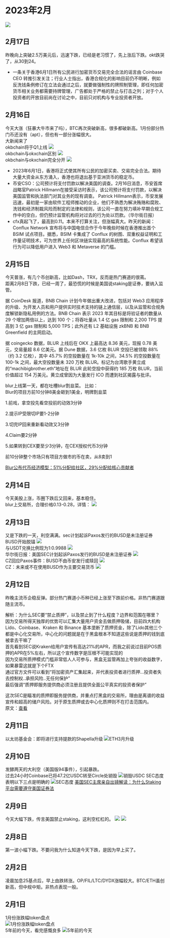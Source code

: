 # 2023年2月
![](./img "")

## 2月17日
昨晚向上突破2.5万美元后，迅速下跌，已经是老习惯了，先上涨后下跌。okt跌哭了，从30到24。  
- 一条关于香港6月1日所有公民进行加密货币交易完全合法的谣言由 Coinbase CEO 转推引发关注；行业人士指出，香港合规化的影响目前仍不明晰，例如反洗钱条例修订在立法会通过之后，就要做强制性的牌照制管理，即任何加密货币相关业务都需要持牌管理，广告都处于严格的禁止与打击之列；对于个人投资者的开放目前尚在讨论之中，目前只对机构与专业投资者开放。



## 2月16日
今天大涨（狂暴大牛市来了吗），BTC再次突破新高，很多都破新高。1月份部分热门币还没有（apt），但也有一部分涨幅很大。  
大新闻来了  
okbchain将于Q1上线 ![](./img/2023-02-16-1.jpeg "")  
okbchain与okxchain区别 ![](./img/2023-02-16-2.jpeg "")  
okbchain与okxchain完全分开 ![](./img/2023-02-16-3.jpeg "")
- 2023年6月1日，香港将正式使其所有公民的加密买卖、交易完全合法。期待大量大资金从东方涌入，香港也将退出基于亚洲货币的稳定币。
- 币安CSO：公司预计将支付罚款以解决美国的调查。2月16日消息，币安首席战略官Patrick Hillmann在接受采访时表示，该公司预计将支付罚款，以解决美国监管和执法部门对其业务的现有调查。 Patrick Hillmann表示，币安发展迅速，最初是一家由软件工程师推动的企业，他们不熟悉为解决贿赂和腐败、洗钱和经济制裁风险而制定的法律和规则，该公司一直在努力填补早期合规工作中的空白，但仍预计监管机构将对过去的行为处以罚款。（华尔街日报）
- cfx真起飞了，最高到0.11。本来不打算关注，但涨幅真大。昨天的新闻：Conflux Network 宣布将与中国电信合作于今年晚些时候在香港推出首个 BSIM 试点项目。据悉，BSIM 卡集成了 Conflux 的树图、双重权益证明和工作量证明技术，可为世界上任何区块链实现最高的系统性能。Conflux 希望该行为可以降低用户进入 Web3 和 Metaverse 的门槛。

## 2月15日
今天普涨，有几个币创新高，比如Dash，TRX，反而是热门赛道的很蔫。  
距离2月8日下跌，已经一周了，最恐慌的时候是美国说staking是证券，要纳入监管。  

据 CoinDesk 报道，BNB Chain 计划今年做出重大改进，包括对 Web3 应用程序的升级、为开发人员和用户提供实时技术支持的链上通信层，以及从监管和合规角度解锁新隐私用例的方法。BNB Chain 表示 2023 年其目标是将验证者的数量从 29 个增加两倍以上，达到 100 个；将吞吐量从 1.4 亿 gas 限制和 2,200 TPS 提高到 3 亿 gas 限制和 5,000 TPS；此外还有 L2 基础设施 zkBNB 和 BNB Greenfield 的主网启动。

据 coingecko 数据，BLUR 上线后在 OKX 上最高达 8.36 美元，现报 0.78 美元，交易量超 8.6 亿美元。据 Dune 数据，3.6 亿枚 BLUR 空投已被领取 88%（约 3.2 亿枚），其中 45.7% 的空投数量在 1k-10k 之间，34.5% 的空投数量在 100-1k 之间，最大空投数量未 320 万枚 BLUR。标记为台湾歌手黄立成的“machibigbrother.eth”地址在 BLUR 此轮空投中获得约 185 万枚 BLUR，当前价值超过 154 万美元。黄立成曾因为大量发行 ICO 而遭到社区揭露与批评。

blur上线第一天，都在吐槽blur割韭菜。 比如：  
Blur的项目方前10分钟8美金砸到1美金，明牌割韭菜

1.前戏，拿空投先看空投前的动效3分钟

2.提示IP受限切IP要1-2分钟

3.切完IP回来重新看动效又3分钟

4.Claim要2分钟

5.如果转到CEX要至少3分钟，在CEX授权代币3分钟

前10分钟整个市场只有项目方做市的币在卖，从8卖到1

[Blur公布代币经济模型：51%分配给社区，29%分配给核心贡献者](https://www.panewslab.com/zh/articledetails/f0welbn8.html)

## 2月14日
今天美股上涨，币圈下跌后又回来，基本稳住。  
blur上交易所，合理价格0.13-0.28，详情： ![](./img/2023-02-14-1.jpeg "")

## 2月13日
又是下跌的一天，利空满满。sec计划起诉Paxos发行的BUSD是未注册证券  
BUSD开始脱锚 ![](./img/2023-02-13-1.jpeg "")  
与USDT兑换比例现为1:0.9988 ![](./img/2023-02-13-2.jpeg "")  
华尔街日报：美国SEC计划起诉Paxos发行的BUSD是未注册证券 ![](./img/2023-02-13-3.jpeg "")  
CZ回应Paxos事件：BUSD不由币安发行或赎回 ![](./img/2023-02-13-4.jpeg "")  
CZ：未来或不在使用BUSD作为主要交易货币 ![](./img/2023-02-13-5.jpeg "")  

## 2月12日
昨晚主流币企稳反弹。部分热门赛道小币种已经上涨至下跌前价格。非热门赛道跟随主流币。

解析：为什么SEC要“禁止质押”，以及禁止到了什么程度？边界和范围在哪里？  
因为交易所得天独厚的优势可以汇集大量用户资金去做质押吸储，目前四大机构Lido、Coinbase、Kraken 和 Binance 基本垄断了质押资金，除了Lido其他三个都是中心化交易所，中心化的问题就是在于黑盒根本不知道这些说是质押的钱到底被拿去干嘛了  
首先看到SEC说Kraken给用户宣传有高达21%的APR，而我之前说过目前POS质押的APR在5%左右，所以这个宣传数字是压根不可能实现的  
因为交易所质押模式门槛非常低人人可参与，黑盒无监管再加上夸张的收益数字，如果暴雷这就是下个FTX  
通过官方文件可以看到“将加密资产汇集起来，并代表投资者进行质押...投资者失去控制权..承担风险..无任何保护”  
最后强调“质押即服务提供商必须注册且提供全面公平真实的投资者保护”  

这次SEC是瞄准的质押即服务提供商，并重点打黑盒的交易所，理由是离谱的收益宣传和超高的储户风险。对于原生质押或去中心化质押则不在打击范围内。  
原文：[查看](https://mp.weixin.qq.com/s/7Z9cDEOTbbCOYeIbuC9qFQ)

## 2月11日
以太坊基金会：即将进行支持提款的Shapella升级
![ETH3月升级](./img/2023-02-11-1.jpeg "以太坊基金会：即将进行支持提款的Shapella升级")

## 2月10日
发酵两天的大利空（美国版94事件），引起暴跌。  
过去24小时Coinbase已将47.2亿USDC转至Circle处销毁
![销毁USDC](./img/2023-02-10-3.jpeg "过去24小时Coinbase已将47.2亿USDC转至Circle处销毁")
SEC态度表明以下三点是明确的
![SEC态度](./img/2023-02-10-1.jpeg "SEC态度表明以下三点是明确的")
[美国SEC主席亲自出镜解读：为什么Staking平台需要遵守美国证券法](https://m.jinse.com/blockchain/3051147.html?source=m)


## 2月9日
今天大幅下跌，传言美国禁止staking，这利空杠杠的。
![](./img/2023-02-9-2.jpeg "")
![](./img/2023-02-9-1.jpeg "")

## 2月8日
第一波小幅下跌。不要问我为什么知道今天下跌，是因为早上买了。

## 2月2日
凌晨加息25基点后，早上由跌转涨。OP/FIL/LTC/DYDX涨幅较大。BTC/ETH虽创新高，但中规中矩。非热点表现一般。


## 2月1日
1月份涨跌幅token盘点  
![1月份涨跌幅token盘点](./img/2023-02-1-2.jpeg "1月份涨跌幅token盘点")  
5年前的今天，看完感慨良多
![5年前的今天](./img/2023-02-1-1.jpeg "5年前的今天")